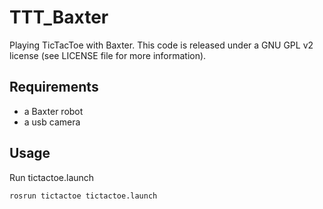 # TTT_Baxter

Playing TicTacToe with Baxter.
This code is released under a GNU GPL v2 license (see LICENSE file for more information).

## Requirements

 * a Baxter robot
 * a usb camera

## Usage

Run tictactoe.launch

	rosrun tictactoe tictactoe.launch


